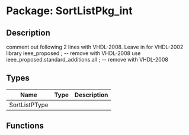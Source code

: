 # Package: SortListPkg_int
## Description
comment out following 2 lines with VHDL-2008.  Leave in for VHDL-2002 
library ieee_proposed ;						          -- remove with VHDL-2008
use ieee_proposed.standard_additions.all ;   -- remove with VHDL-2008

## Types
| Name          | Type | Description |
| ------------- | ---- | ----------- |
| SortListPType |      |             |
## Functions
